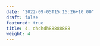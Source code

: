 ```yaml
---
date: "2022-09-05T15:15:26+10:00"
draft: false
featured: true
title: 4. dhdhdh88888888
weight: 4
---
```

